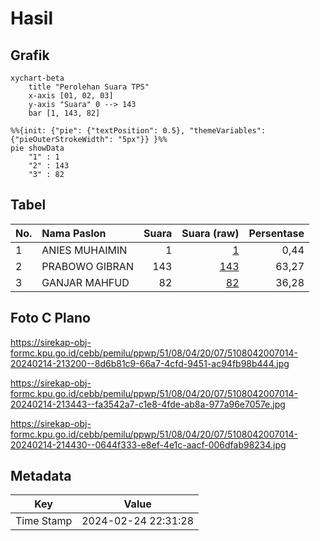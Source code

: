 # Hasil

## Grafik

```mermaid
xychart-beta
    title "Perolehan Suara TPS"
    x-axis [01, 02, 03]
    y-axis "Suara" 0 --> 143
    bar [1, 143, 82]
```

```mermaid
%%{init: {"pie": {"textPosition": 0.5}, "themeVariables": {"pieOuterStrokeWidth": "5px"}} }%%
pie showData
    "1" : 1
    "2" : 143
    "3" : 82
```

## Tabel

| No. | Nama Paslon    | Suara | Suara (raw) | Persentase |
|:--- |:-------------- | -----:| -----------:| ----------:|
| 1   | ANIES MUHAIMIN | 1     | [1][p-1]    | 0,44       |
| 2   | PRABOWO GIBRAN | 143   | [143][p-2]  | 63,27      |
| 3   | GANJAR MAHFUD  | 82    | [82][p-3]   | 36,28      |


[p-1]: https://github.com/gigit-pemilu/pemilu-2024-51-bali/blob/main/pilpres/hitung-suara/sub/51-bali/sub/08-buleleng/sub/04-banjar/sub/2007-gobleg/sub/014-tps/sub/paslon-1.txt
[p-2]: https://github.com/gigit-pemilu/pemilu-2024-51-bali/blob/main/pilpres/hitung-suara/sub/51-bali/sub/08-buleleng/sub/04-banjar/sub/2007-gobleg/sub/014-tps/sub/paslon-2.txt
[p-3]: https://github.com/gigit-pemilu/pemilu-2024-51-bali/blob/main/pilpres/hitung-suara/sub/51-bali/sub/08-buleleng/sub/04-banjar/sub/2007-gobleg/sub/014-tps/sub/paslon-3.txt

## Foto C Plano

https://sirekap-obj-formc.kpu.go.id/cebb/pemilu/ppwp/51/08/04/20/07/5108042007014-20240214-213200--8d6b81c9-66a7-4cfd-9451-ac94fb98b444.jpg

https://sirekap-obj-formc.kpu.go.id/cebb/pemilu/ppwp/51/08/04/20/07/5108042007014-20240214-213443--fa3542a7-c1e8-4fde-ab8a-977a96e7057e.jpg

https://sirekap-obj-formc.kpu.go.id/cebb/pemilu/ppwp/51/08/04/20/07/5108042007014-20240214-214430--0644f333-e8ef-4e1c-aacf-006dfab98234.jpg


## Metadata

| Key        | Value               |
| ---------- | ------------------- |
| Time Stamp | 2024-02-24 22:31:28 |




